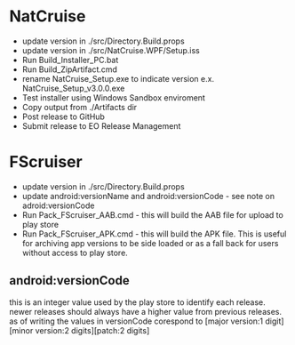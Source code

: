 
# NatCruise
 - update version in ./src/Directory.Build.props
 - update version in ./src/NatCruise.WPF/Setup.iss
 - Run Build_Installer_PC.bat
 - Run Build_ZipArtifact.cmd
 - rename NatCruise_Setup.exe to indicate version e.x. NatCruise_Setup_v3.0.0.exe
 - Test installer using Windows Sandbox enviroment
 - Copy output from ./Artifacts dir
 - Post release to GitHub
 - Submit release to EO Release Management

# FScruiser
 - update version in ./src/Directory.Build.props
 - update android:versionName and android:versionCode - see note on adroid:versionCode
 - Run Pack_FScruiser_AAB.cmd - this will build the AAB file for upload to play store
 - Run Pack_FScruiser_APK.cmd - this will build the APK file. This is useful for archiving app versions to be side loaded or as a fall back for users without access to play store. 

 ## android:versionCode
 this is an integer value used by the play store to identify each release. 
 newer releases should always have a higher value from previous releases. 
 as of writing the values in versionCode corespond to [major version:1 digit][minor version:2 digits][patch:2 digits]
